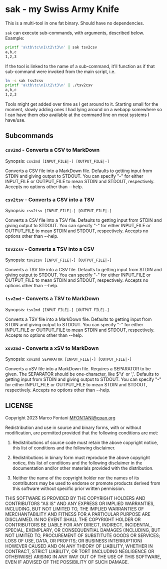 # sak - my Swiss Army Knife

This is a multi-tool in one fat binary. Should have no dependencies.

`sak` can execute sub-commands, with arguments, described below. Example:

```bash
printf 'a\tb\tc\n1\t2\t3\n' | sak tsv2csv
a,b,c
1,2,3
```

If the tool is linked to the name of a sub-command, it'll function as if that
sub-command were invoked from the main script, i.e.

```bash
ln -s sak tsv2csv
printf 'a\tb\tc\n1\t2\t3\n' | ./tsv2csv
a,b,c
1,2,3
```

Tools might get added over time as I get around to it.  Starting small for the
moment, slowly adding ones I had lying around on a webapp somewhere so I can
have them _also_ available at the command line on most systems I have/use.

## Subcommands

### `csv2md` - Converts a CSV to MarkDown

Synopsis: `csv2md [INPUT_FILE|-] [OUTPUT_FILE|-]`

Converts a CSV file into a MarkDown file. Defaults to getting input from STDIN
and giving output to STDOUT. You can specify "-" for either INPUT_FILE or
OUTPUT_FILE to mean STDIN and STDOUT, respectively.
Accepts no options other than --help.

### `csv2tsv` - Converts a CSV into a TSV

Synopsis: `csv2tsv [INPUT_FILE|-] [OUTPUT_FILE|-]`

Converts a CSV file into a TSV file. Defaults to getting input from STDIN
and giving output to STDOUT. You can specify "-" for either INPUT_FILE or
OUTPUT_FILE to mean STDIN and STDOUT, respectively.
Accepts no options other than --help.

### `tsv2csv` - Converts a TSV into a CSV

Synopsis: `tsv2csv [INPUT_FILE|-] [OUTPUT_FILE|-]`

Converts a TSV file into a CSV file. Defaults to getting input from STDIN
and giving output to STDOUT. You can specify "-" for either INPUT_FILE or
OUTPUT_FILE to mean STDIN and STDOUT, respectively.
Accepts no options other than --help.

### `tsv2md` - Converts a TSV to MarkDown

Synopsis: `tsv2md [INPUT_FILE|-] [OUTPUT_FILE|-]`

Converts a TSV file into a MarkDown file. Defaults to getting input from STDIN
and giving output to STDOUT. You can specify "-" for either INPUT_FILE or
OUTPUT_FILE to mean STDIN and STDOUT, respectively.
Accepts no options other than --help.

### `xsv2md` - Converts a xSV to MarkDown

Synopsis: `xsv2md SEPARATOR [INPUT_FILE|-] [OUTPUT_FILE|-]`

Converts a xSV file into a MarkDown file. Requires a SEPARATOR to be given.
The SEPARATOR should be one-character, like $'\t' or ','.
Defaults to getting input from STDIN and giving output to STDOUT.
You can specify "-" for either INPUT_FILE or OUTPUT_FILE to mean STDIN and STDOUT,
respectively.
Accepts no options other than --help.

## LICENSE

Copyright 2023 Marco Fontani <MFONTANI@cpan.org>

Redistribution and use in source and binary forms, with or without
modification, are permitted provided that the following conditions are met:

1. Redistributions of source code must retain the above copyright notice,
   this list of conditions and the following disclaimer.

2. Redistributions in binary form must reproduce the above copyright notice,
   this list of conditions and the following disclaimer in the documentation
   and/or other materials provided with the distribution.

3. Neither the name of the copyright holder nor the names of its contributors
   may be used to endorse or promote products derived from this software
   without specific prior written permission.

THIS SOFTWARE IS PROVIDED BY THE COPYRIGHT HOLDERS AND CONTRIBUTORS "AS IS"
AND ANY EXPRESS OR IMPLIED WARRANTIES, INCLUDING, BUT NOT LIMITED TO, THE
IMPLIED WARRANTIES OF MERCHANTABILITY AND FITNESS FOR A PARTICULAR PURPOSE
ARE DISCLAIMED. IN NO EVENT SHALL THE COPYRIGHT HOLDER OR CONTRIBUTORS BE
LIABLE FOR ANY DIRECT, INDIRECT, INCIDENTAL, SPECIAL, EXEMPLARY, OR
CONSEQUENTIAL DAMAGES (INCLUDING, BUT NOT LIMITED TO, PROCUREMENT OF
SUBSTITUTE GOODS OR SERVICES; LOSS OF USE, DATA, OR PROFITS; OR BUSINESS
INTERRUPTION) HOWEVER CAUSED AND ON ANY THEORY OF LIABILITY, WHETHER IN
CONTRACT, STRICT LIABILITY, OR TORT (INCLUDING NEGLIGENCE OR OTHERWISE)
ARISING IN ANY WAY OUT OF THE USE OF THIS SOFTWARE, EVEN IF ADVISED OF THE
POSSIBILITY OF SUCH DAMAGE.
